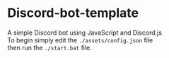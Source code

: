# Discord-bot-template

A simple Discord bot using JavaScript and Discord.js<br>
To begin simply edit the `./assets/config.json` file<br>
then run the `./start.bat` file.
